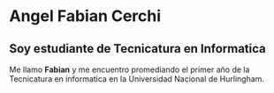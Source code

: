 # Angel Fabian Cerchi

## Soy estudiante de Tecnicatura en Informatica

Me llamo **Fabian** y me encuentro promediando el primer año de la Tecnicatura en informatica en la Universidad Nacional de Hurlingham.
